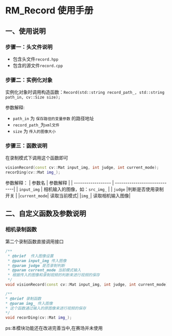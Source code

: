 # RM_Record 使用手册
## 一、使用说明
### 步骤一：头文件说明

- 包含头文件`record.hpp`
- 包含的源文件`record.cpp`
### 步骤二：实例化对象

实例化对象时调用构造函数：`Record(std::string record_path_, std::string path_in, cv::Size size);`

参数解释:
- `path_in` 为 `保存路径的变量参数` 的路径地址
- `record_path_`为`xml文件`
- `size` 为 `传入的图像大小`
### 步骤三：函数说明
在录制模式下调用这个函数即可
```cpp
visionRecord(const cv::Mat input_img, int judge, int current_mode);
recorDing(cv::Mat img_);
```
参数解释：
|      参数名         |           参数解释             |
| ------------------ | -----------------------------|
| `input_img`         | 相机输入的图像，如：`src_img_`   |
| `judge`    |判断是否使用录制开关              |
|`current_mode`| 读取当前模式|
|`img_`| 读取相机输入图像|
## 二、自定义函数及参数说明
### 相机录制函数
第二个录制函数直接调用接口

```cpp
/**
 * @brief  传入图像设置
 * @param input_img 传入图像
 * @param judge 是否录制判断
 * @param current_mode 当前模式输入
 * 根据传入的图像和录制视频的判断来进行视频的保存
 */
void visionRecord(const cv::Mat input_img, int judge, int current_mode);
```
```cpp
/**
* @brief 录制函数
* @param img_ 传入图像
* 这个函数通过输入的原图像来进行视频的保存
*/ 
void recorDing(cv::Mat img_);
```

ps:本模块功能还在改进完善当中,在赛场并未使用